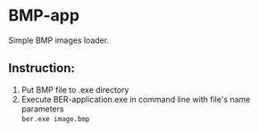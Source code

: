 # BMP-app
Simple BMP images loader.

## Instruction:
1. Put BMP file to .exe directory
2. Execute BER-application.exe in command line with file's name parameters <br>
`ber.exe image.bmp`

